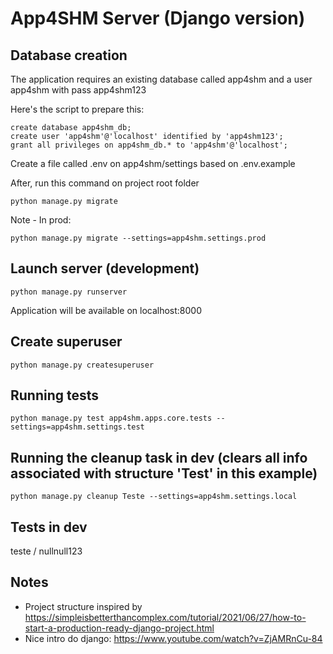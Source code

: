 # App4SHM Server (Django version)

## Database creation

The application requires an existing database called app4shm and a user app4shm with pass app4shm123

Here's the script to prepare this:

    create database app4shm_db;
    create user 'app4shm'@'localhost' identified by 'app4shm123';
    grant all privileges on app4shm_db.* to 'app4shm'@'localhost';

Create a file called .env on app4shm/settings based on .env.example

After, run this command on project root folder

    python manage.py migrate

Note - In prod:

    python manage.py migrate --settings=app4shm.settings.prod

## Launch server (development)

    python manage.py runserver

Application will be available on localhost:8000

## Create superuser

    python manage.py createsuperuser

## Running tests

    python manage.py test app4shm.apps.core.tests --settings=app4shm.settings.test

## Running the cleanup task in dev (clears all info associated with structure 'Test' in this example)

    python manage.py cleanup Teste --settings=app4shm.settings.local

## Tests in dev

teste / nullnull123

## Notes

* Project structure inspired by https://simpleisbetterthancomplex.com/tutorial/2021/06/27/how-to-start-a-production-ready-django-project.html
* Nice intro do django: https://www.youtube.com/watch?v=ZjAMRnCu-84